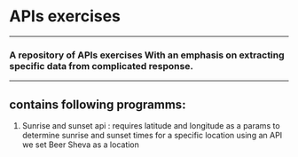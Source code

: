 # APIs exercises
********************************************************************************************************************
### A repository of APIs exercises With an emphasis on extracting specific data from complicated response. 
***********************************************************************************************************************
## contains following programms:
1. Sunrise and sunset api : requires latitude and longitude as a params 
   to determine sunrise and sunset times for a specific location using an API
   we set Beer Sheva as a location
